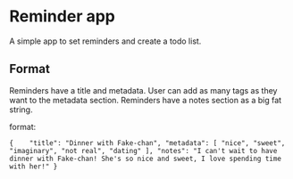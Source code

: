 # Reminder app

A simple app to set reminders and create a todo list. 

## Format
Reminders have a title and metadata. User can add as many tags as they want to the metadata section.
Reminders have a notes section as a big fat string.

format:

``
{   
    "title": "Dinner with Fake-chan",
    "metadata": [
        "nice", "sweet", "imaginary", "not real", "dating"
    ],
    "notes": "I can't wait to have dinner with Fake-chan! She's so nice and sweet, I love spending time with her!"
}
``
